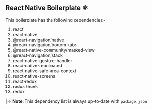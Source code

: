 ## React Native Boilerplate ⚛ 

This boilerplate has the following dependencies:-
1. react
2. react-native
3. @react-navigation/native
4. @react-navigation/bottom-tabs
5. @react-native-community/masked-view
6. @react-navigation/stack
7. react-native-gesture-handler
8. react-native-reanimated
9. react-native-safe-area-context
10. react-native-screens
11. react-redux
12. redux-thunk 
13. redux

|-> **Note**: This dependency list is always up-to-date with `package.json`